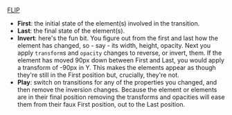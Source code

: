 
[FLIP](https://aerotwist.com/blog/flip-your-animations/)
-   **First**: the initial state of the element(s) involved in the transition.
-   **Last**: the final state of the element(s).
-   **Invert**: here's the fun bit. You figure out from the first and last how the element has changed, so - say - its width, height, opacity. Next you apply `transform`s and `opacity` changes to reverse, or invert, them. If the element has moved 90px down between First and Last, you would apply a transform of -90px in Y. This makes the elements appear as though they're still in the First position but, crucially, they're not.
-   **Play**: switch on transitions for any of the properties you changed, and then remove the inversion changes. Because the element or elements are in their final position removing the transforms and opacities will ease them from their faux First position, out to the Last position.